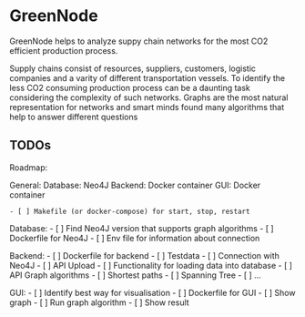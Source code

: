 # GreenNode

GreenNode helps to analyze suppy chain networks for the most CO2 efficient production process.

Supply chains consist of resources, suppliers, customers, logistic companies and a varity of different transportation vessels. To identify the less CO2 consuming production process can be a daunting task considering the complexity of such networks. Graphs are the most natural representation for networks and smart minds found many algorithms that help to answer different questions


## TODOs

Roadmap:

General:
	Database: Neo4J
	Backend: Docker container
	GUI: Docker container

	- [ ] Makefile (or docker-compose) for start, stop, restart

Database:
	- [ ] Find Neo4J version that supports graph algorithms
	- [ ] Dockerfile for Neo4J
	- [ ] Env file for information about connection

Backend:
	- [ ] Dockerfile for backend
	- [ ] Testdata
	- [ ] Connection with Neo4J
	- [ ] API Upload
	- [ ] Functionality for loading data into database
	- [ ] API Graph algorithms
		- [ ] Shortest paths
		- [ ] Spanning Tree
		- [ ] ...

GUI:
	- [ ] Identify best way for visualisation
	- [ ] Dockerfile for GUI
	- [ ] Show graph
	- [ ] Run graph algorithm
	- [ ] Show result
